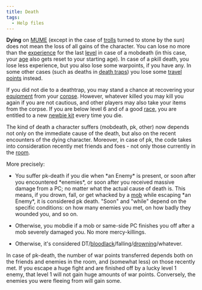 ```yaml
---
title: Death
tags:
  - Help files
---
```

**Dying** on [MUME](MUME "wikilink") (except in the case of
[trolls](troll "wikilink") turned to stone by the sun) does not mean the
loss of all gains of the character. You can lose no more than the
[experience](experience "wikilink") for the last
[level](level "wikilink") in case of a mobdeath (in this case, your
[age](age "wikilink") also gets reset to your starting age). In case of
a pkill death, you lose less experience, but you also lose some
warpoints, if you have any. In some other cases (such as deaths in
[death traps](death_trap "wikilink")) you lose some [travel
points](travel_points "wikilink") instead.

If you did not die to a deathtrap, you may stand a chance at recovering
your [equipment](equipment "wikilink") from your
[corpse](corpse "wikilink"). However, whatever killed you may kill you
again if you are not cautious, and other players may also take your
items from the corpse. If you are below level 6 and of a good
[race](race "wikilink"), you are entitled to a new [newbie
kit](newbie_kit "wikilink") every time you die.

The kind of death a character suffers (mobdeath, pk, other) now depends
not only on the immediate cause of the death, but also on the recent
encounters of the dying character. Moreover, in case of pk, the code
takes into consideration recently met friends and foes - not only those
currently in the [room](room "wikilink").

More precisely:

- You suffer pk-death if you die when \*an Enemy\* is present, or soon
  after you encountered \*enemies\*, or soon after you received massive
  damage from a PC; no matter what the actual cause of death is. This
  means, if you drown, fall, or get whacked by a [mob](mob "wikilink")
  while escaping \*an Enemy\*, it is considered pk death. "Soon" and
  "while" depend on the specific conditions: on how many enemies you
  met, on how badly they wounded you, and so on.

<!-- -->

- Otherwise, you mobdie if a mob or same-side PC finishes you off after
  a mob severely damaged you. No more mercy-killings.

<!-- -->

- Otherwise, it's considered
  DT/[bloodlack](wound "wikilink")/falling/[drowning](drowning "wikilink")/whatever.

In case of pk-death, the number of war points transferred depends both
on the friends and enemies in the room, and (somewhat less) on those
recently met. If you escape a huge fight and are finished off by a lucky
level 1 enemy, that level 1 will not gain huge amounts of war points.
Conversely, the enemies you were fleeing from will gain some.
